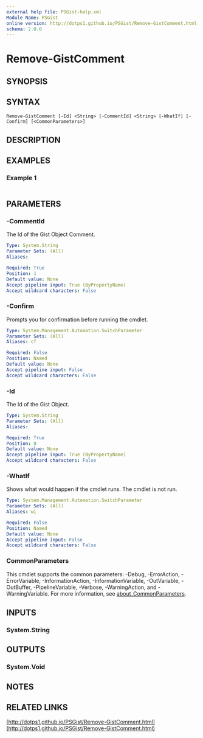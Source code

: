 ```yaml
---
external help file: PSGist-help.xml
Module Name: PSGist
online version: http://dotps1.github.io/PSGist/Remove-GistComment.html
schema: 2.0.0
---
```


# Remove-GistComment

## SYNOPSIS


## SYNTAX

```
Remove-GistComment [-Id] <String> [-CommentId] <String> [-WhatIf] [-Confirm] [<CommonParameters>]
```

## DESCRIPTION


## EXAMPLES

### Example 1
```powershell

```



## PARAMETERS

### -CommentId
The Id of the Gist Object Comment.

```yaml
Type: System.String
Parameter Sets: (All)
Aliases:

Required: True
Position: 1
Default value: None
Accept pipeline input: True (ByPropertyName)
Accept wildcard characters: False
```

### -Confirm
Prompts you for confirmation before running the cmdlet.

```yaml
Type: System.Management.Automation.SwitchParameter
Parameter Sets: (All)
Aliases: cf

Required: False
Position: Named
Default value: None
Accept pipeline input: False
Accept wildcard characters: False
```

### -Id
The Id of the Gist Object.

```yaml
Type: System.String
Parameter Sets: (All)
Aliases:

Required: True
Position: 0
Default value: None
Accept pipeline input: True (ByPropertyName)
Accept wildcard characters: False
```

### -WhatIf
Shows what would happen if the cmdlet runs.
The cmdlet is not run.

```yaml
Type: System.Management.Automation.SwitchParameter
Parameter Sets: (All)
Aliases: wi

Required: False
Position: Named
Default value: None
Accept pipeline input: False
Accept wildcard characters: False
```

### CommonParameters
This cmdlet supports the common parameters: -Debug, -ErrorAction, -ErrorVariable, -InformationAction, -InformationVariable, -OutVariable, -OutBuffer, -PipelineVariable, -Verbose, -WarningAction, and -WarningVariable. For more information, see [about_CommonParameters](http://go.microsoft.com/fwlink/?LinkID=113216).

## INPUTS

### System.String

## OUTPUTS

### System.Void

## NOTES

## RELATED LINKS

[http://dotps1.github.io/PSGist/Remove-GistComment.html](http://dotps1.github.io/PSGist/Remove-GistComment.html)

